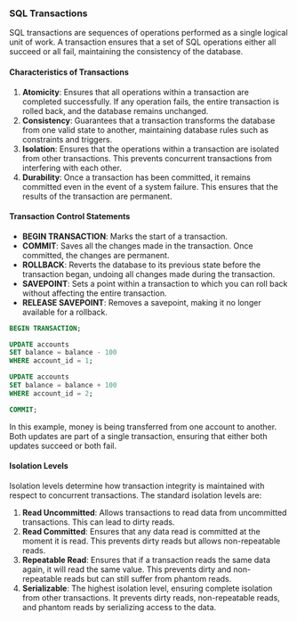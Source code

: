 ### SQL Transactions

SQL transactions are sequences of operations performed as a single logical unit of work. A transaction ensures that a set of SQL operations either all succeed or all fail, maintaining the consistency of the database.

#### Characteristics of Transactions

1. **Atomicity**: Ensures that all operations within a transaction are completed successfully. If any operation fails, the entire transaction is rolled back, and the database remains unchanged.
2. **Consistency**: Guarantees that a transaction transforms the database from one valid state to another, maintaining database rules such as constraints and triggers.
3. **Isolation**: Ensures that the operations within a transaction are isolated from other transactions. This prevents concurrent transactions from interfering with each other.
4. **Durability**: Once a transaction has been committed, it remains committed even in the event of a system failure. This ensures that the results of the transaction are permanent.

#### Transaction Control Statements

- **BEGIN TRANSACTION**: Marks the start of a transaction.
- **COMMIT**: Saves all the changes made in the transaction. Once committed, the changes are permanent.
- **ROLLBACK**: Reverts the database to its previous state before the transaction began, undoing all changes made during the transaction.
- **SAVEPOINT**: Sets a point within a transaction to which you can roll back without affecting the entire transaction.
- **RELEASE SAVEPOINT**: Removes a savepoint, making it no longer available for a rollback.

```sql
BEGIN TRANSACTION;

UPDATE accounts
SET balance = balance - 100
WHERE account_id = 1;

UPDATE accounts
SET balance = balance + 100
WHERE account_id = 2;

COMMIT;
```

In this example, money is being transferred from one account to another. Both updates are part of a single transaction, ensuring that either both updates succeed or both fail.

#### Isolation Levels

Isolation levels determine how transaction integrity is maintained with respect to concurrent transactions. The standard isolation levels are:

1. **Read Uncommitted**: Allows transactions to read data from uncommitted transactions. This can lead to dirty reads.
2. **Read Committed**: Ensures that any data read is committed at the moment it is read. This prevents dirty reads but allows non-repeatable reads.
3. **Repeatable Read**: Ensures that if a transaction reads the same data again, it will read the same value. This prevents dirty and non-repeatable reads but can still suffer from phantom reads.
4. **Serializable**: The highest isolation level, ensuring complete isolation from other transactions. It prevents dirty reads, non-repeatable reads, and phantom reads by serializing access to the data.
